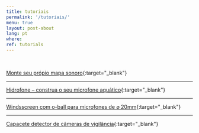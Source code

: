 ```yaml
---
title: tutoriais
permalink: '/tutoriais/'
menu: true
layout: post-about
lang: pt
where: 
ref: tutorials
---
```


<br>


[Monte seu própio mapa sonoro](../pt/sound-map){:target="_blank"}

---

[Hidrofone – construa o seu microfone aquático](../hidrofone){:target="_blank"}

---


[Windsscreen com o-ball para microfones de ⌀ 20mm](../windscreen){:target="_blank"}

---

[Capacete detector de câmeras de vigilância](../assets/docs/tutorial-pontoscegos.pdf){:target="_blank"}




